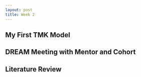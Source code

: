 ```yaml
---
layout: post
title: Week 2
---
```


## My First TMK Model

## DREAM Meeting with Mentor and Cohort

## Literature Review
